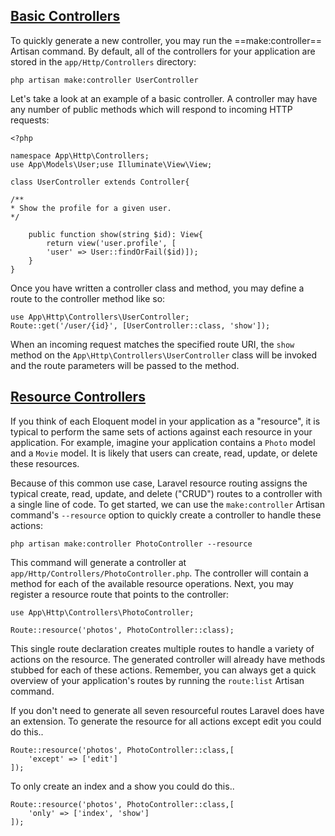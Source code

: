 ## [Basic Controllers](https://laravel.com/docs/11.x/controllers#basic-controllers)
To quickly generate a new controller, you may run the ==make:controller== Artisan command. By default, all of the controllers for your application are stored in the `app/Http/Controllers` directory:

```
php artisan make:controller UserController
```

Let's take a look at an example of a basic controller. A controller may have any number of public methods which will respond to incoming HTTP requests:

```
<?php 

namespace App\Http\Controllers; 
use App\Models\User;use Illuminate\View\View; 

class UserController extends Controller{   

/**     
* Show the profile for a given user.     
*/    

	public function show(string $id): View{        
		return view('user.profile', [            
		'user' => User::findOrFail($id)]);    
	}
}
```

Once you have written a controller class and method, you may define a route to the controller method like so:

```
use App\Http\Controllers\UserController; 
Route::get('/user/{id}', [UserController::class, 'show']);
```

When an incoming request matches the specified route URI, the `show` method on the `App\Http\Controllers\UserController` class will be invoked and the route parameters will be passed to the method.


## [Resource Controllers](https://laravel.com/docs/11.x/controllers#resource-controllers)

If you think of each Eloquent model in your application as a "resource", it is typical to perform the same sets of actions against each resource in your application. For example, imagine your application contains a `Photo` model and a `Movie` model. It is likely that users can create, read, update, or delete these resources.

Because of this common use case, Laravel resource routing assigns the typical create, read, update, and delete ("CRUD") routes to a controller with a single line of code. To get started, we can use the `make:controller` Artisan command's `--resource` option to quickly create a controller to handle these actions:

```
php artisan make:controller PhotoController --resource
```

This command will generate a controller at `app/Http/Controllers/PhotoController.php`. The controller will contain a method for each of the available resource operations. Next, you may register a resource route that points to the controller:

```
use App\Http\Controllers\PhotoController; 

Route::resource('photos', PhotoController::class);
```

This single route declaration creates multiple routes to handle a variety of actions on the resource. The generated controller will already have methods stubbed for each of these actions. Remember, you can always get a quick overview of your application's routes by running the `route:list` Artisan command.

If you don't need to generate all seven resourceful  routes Laravel does have an extension.
To generate the resource for all actions except edit you could do this..
```
Route::resource('photos', PhotoController::class,[
	'except' => ['edit']
]);
```

To only create an index and a show you could do this..

```
Route::resource('photos', PhotoController::class,[
	'only' => ['index', 'show']
]);
```

